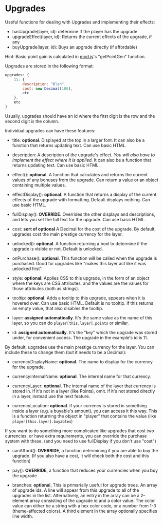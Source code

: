 # Upgrades

Useful functions for dealing with Upgrades and implementing their effects:

- hasUpgrade(layer, id): determine if the player has the upgrade
- upgradeEffect(layer, id): Returns the current effects of the upgrade, if any
- buyUpgrade(layer, id): Buys an upgrade directly (if affordable)

Hint: Basic point gain is calculated in [mod.js](/js/mod.js)'s "getPointGen" function.

Upgrades are stored in the following format:

```js
upgrades: {
    11: {
        description: "Blah",
        cost: new Decimal(100),
        etc
    },
    etc
}
```

Usually, upgrades should have an id where the first digit is the row and the second digit is the column.

Individual upgrades can have these features:

- title: **optional**. Displayed at the top in a larger font. It can also be a function that returns updating text. Can use basic HTML.

- description: A description of the upgrade's effect. *You will also have to implement the effect where it is applied.* It can also be a function that returns updating text. Can use basic HTML.

- effect(): **optional**. A function that calculates and returns the current values of any bonuses from the upgrade. Can return a value or an object containing multiple values.

- effectDisplay(): **optional**. A function that returns a display of the current effects of the upgrade with formatting. Default displays nothing. Can use basic HTML.

- fullDisplay(): **OVERRIDE**. Overrides the other displays and descriptions, and lets you set the full text for the upgrade. Can use basic HTML.

- cost: **sort of optional** A Decimal for the cost of the upgrade. By default, upgrades cost the main prestige currency for the layer.

- unlocked(): **optional**. A function returning a bool to determine if the upgrade is visible or not. Default is unlocked.

- onPurchase(): **optional**. This function will be called when the upgrade is purchased. Good for upgrades like "makes this layer act like it was unlocked first".

- style: **optional**. Applies CSS to this upgrade, in the form of an object where the keys are CSS attributes, and the values are the values for those attributes (both as strings).

- tooltip: **optional**. Adds a tooltip to this upgrade, appears when it is hovered over. Can use basic HTML. Default is no tooltip. If this returns an empty value, that also disables the tooltip.

- layer: **assigned automatically**. It's the same value as the name of this layer, so you can do `player[this.layer].points` or similar.

- id: **assigned automatically**. It's the "key" which the upgrade was stored under, for convenient access. The upgrade in the example's id is 11.

By default, upgrades use the main prestige currency for the layer. You can include these to change them (but it needs to be a Decimal):

- currencyDisplayName: **optional**. The name to display for the currency for the upgrade.

- currencyInternalName: **optional**. The internal name for that currency.

- currencyLayer: **optional**. The internal name of the layer that currency is stored in. If it's not in a layer (like Points), omit. If it's not stored directly in a layer, instead use the next feature.

- currencyLocation: **optional**. If your currency is stored in something inside a layer (e.g. a buyable's amount), you can access it this way. This is a function returning the object in "player" that contains the value (like `player[this.layer].buyables`)

If you want to do something more complicated like upgrades that cost two currencies, or have extra requirements, you can override the purchase system with these. (and you need to use fullDisplay if you don't use "cost")

- canAfford(): **OVERRIDE**, a function determining if you are able to buy the upgrade. (If you also have a cost, it will check both the cost and this function)

- pay(): **OVERRIDE**, a function that reduces your currencies when you buy the upgrade



- branches: **optional**, This is primarially useful for upgrade trees. An array of upgrade ids. A line will appear from this upgrade to all of the upgrades in the list. Alternatively, an entry in the array can be a 2-element array consisting of the upgrade id and a color value. The color value can either be a string with a hex color code, or a number from 1-3 (theme-affected colors). A third element in the array optionally specifies line width.